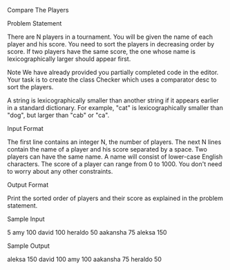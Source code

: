 Compare The Players

Problem Statement

There are N players in a tournament. You will be given the name of each player and his score. You need to sort the players in decreasing order by score. If two players have the same score, the one whose name is lexicographically larger should appear first.

Note We have already provided you partially completed code in the editor. Your task is to create the class Checker which uses a comparator desc to sort the players.

A string is lexicographically smaller than another string if it appears earlier in a standard dictionary. For example, "cat" is lexicographically smaller than "dog", but larger than "cab" or "ca".

Input Format

The first line contains an integer N, the number of players. The next N lines contain the name of a player and his score separated by a space. Two players can have the same name. A name will consist of lower-case English characters. The score of a player can range from 0 to 1000. You don't need to worry about any other constraints.

Output Format

Print the sorted order of players and their score as explained in the problem statement.

Sample Input

5
amy 100
david 100
heraldo 50
aakansha 75
aleksa 150

Sample Output

aleksa 150
david 100
amy 100
aakansha 75
heraldo 50

